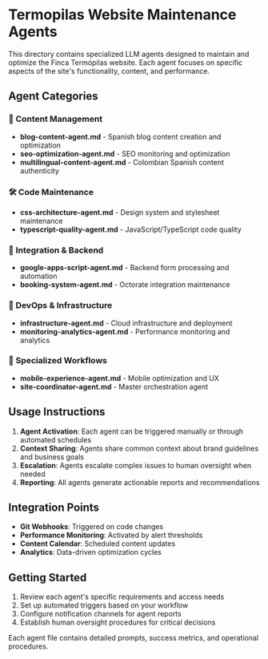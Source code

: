 # Termopilas Website Maintenance Agents

This directory contains specialized LLM agents designed to maintain and optimize the Finca Termópilas website. Each agent focuses on specific aspects of the site's functionality, content, and performance.

## Agent Categories

### 🎯 Content Management
- **blog-content-agent.md** - Spanish blog content creation and optimization
- **seo-optimization-agent.md** - SEO monitoring and optimization
- **multilingual-content-agent.md** - Colombian Spanish content authenticity

### 🛠️ Code Maintenance  
- **css-architecture-agent.md** - Design system and stylesheet maintenance
- **typescript-quality-agent.md** - JavaScript/TypeScript code quality

### 🔌 Integration & Backend
- **google-apps-script-agent.md** - Backend form processing and automation
- **booking-system-agent.md** - Octorate integration maintenance

### 🚀 DevOps & Infrastructure
- **infrastructure-agent.md** - Cloud infrastructure and deployment
- **monitoring-analytics-agent.md** - Performance monitoring and analytics

### 📱 Specialized Workflows
- **mobile-experience-agent.md** - Mobile optimization and UX
- **site-coordinator-agent.md** - Master orchestration agent

## Usage Instructions

1. **Agent Activation**: Each agent can be triggered manually or through automated schedules
2. **Context Sharing**: Agents share common context about brand guidelines and business goals
3. **Escalation**: Agents escalate complex issues to human oversight when needed
4. **Reporting**: All agents generate actionable reports and recommendations

## Integration Points

- **Git Webhooks**: Triggered on code changes
- **Performance Monitoring**: Activated by alert thresholds
- **Content Calendar**: Scheduled content updates
- **Analytics**: Data-driven optimization cycles

## Getting Started

1. Review each agent's specific requirements and access needs
2. Set up automated triggers based on your workflow
3. Configure notification channels for agent reports
4. Establish human oversight procedures for critical decisions

Each agent file contains detailed prompts, success metrics, and operational procedures.